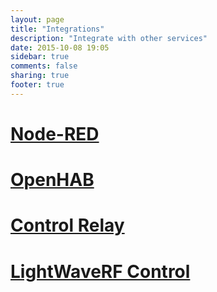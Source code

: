 ```yaml
---
layout: page
title: "Integrations"
description: "Integrate with other services"
date: 2015-10-08 19:05
sidebar: true
comments: false
sharing: true
footer: true
---
```


# [Node-RED](/integrations/nodered)

# [OpenHAB](/integrations/openhab)

# [Control Relay](/integrations/mqtt-relay/)

# [LightWaveRF Control](/integrations/lightwaverf)
